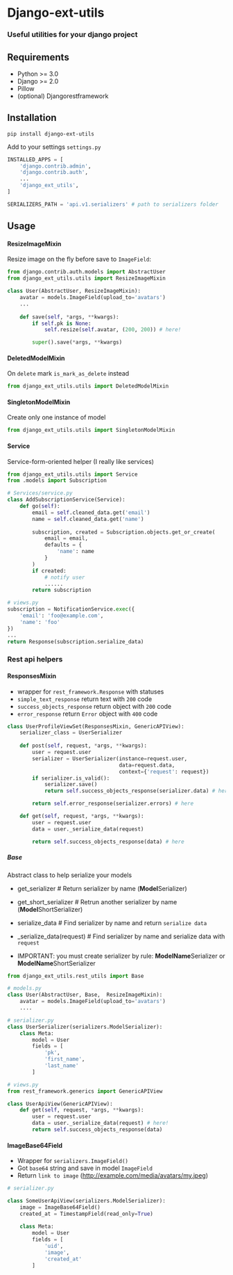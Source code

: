 # Django-ext-utils
### Useful utilities for your django project

## Requirements
+ Python >= 3.0
+ Django >= 2.0
+ Pillow
+ (optional) Djangorestframework

## Installation
```commandline
pip install django-ext-utils
```
Add to your settings 
`settings.py`

```python
INSTALLED_APPS = [
    'django.contrib.admin',
    'django.contrib.auth',
    ...
    'django_ext_utils', 
]

SERIALIZERS_PATH = 'api.v1.serializers' # path to serializers folder
```

## Usage
#### ResizeImageMixin
Resize image on the fly before save to `ImageField`:
```python
from django.contrib.auth.models import AbstractUser
from django_ext_utils.utils import ResizeImageMixin

class User(AbstractUser, ResizeImageMixin):
    avatar = models.ImageField(upload_to='avatars')
    ...
    
    def save(self, *args, **kwargs):
        if self.pk is None:
            self.resize(self.avatar, (200, 200)) # here!

        super().save(*args, **kwargs)
```

#### DeletedModelMixin
On `delete` mark `is_mark_as_delete` instead 
```python
from django_ext_utils.utils import DeletedModelMixin
```

#### SingletonModelMixin
Create only one instance of model
```python
from django_ext_utils.utils import SingletonModelMixin
```

#### Service
Service-form-oriented helper (I really like services)
```python
from django_ext_utils.utils import Service
from .models import Subscription

# Services/service.py
class AddSubscriptionService(Service):
    def go(self):
        email = self.cleaned_data.get('email')
        name = self.cleaned_data.get('name')
        
        subscription, created = Subscription.objects.get_or_create(
            email = email,
            defaults = {
                'name': name
            }
        )
        if created:
            # notify user
            ......
        return subscription

# views.py       
subscription = NotificationService.exec({
    'email': 'foo@example.com',
    'name': 'foo'
})
...
return Response(subscription.serialize_data)
```

### Rest api helpers
#### ResponsesMixin
* wrapper for `rest_framework.Response` with statuses
* `simple_text_response` return text with `200` code
* `success_objects_response` return object with `200` code
* `error_response` return `Error` object with `400` code

```python
class UserProfileViewSet(ResponsesMixin, GenericAPIView):
    serializer_class = UserSerializer
    
    def post(self, request, *args, **kwargs):
        user = request.user
        serializer = UserSerializer(instance=request.user,
                                    data=request.data,
                                    context={'request': request})
        if serializer.is_valid():
            serializer.save()
            return self.success_objects_response(serializer.data) # here

        return self.error_response(serializer.errors) # here

    def get(self, request, *args, **kwargs):
        user = request.user
        data = user._serialize_data(request)

        return self.success_objects_response(data) # here
```
##### Base
Abstract class to help serialize your models
* get_serializer # Return serializer by name (**Model**Serializer)
* get_short_serializer # Retrun another serializer by name (**Model**ShortSerializer)
* serialize_data # Find serializer by name and return `serialize data`
* _serialize_data(request)  # Find serializer by name and serialize data with `request`

* IMPORTANT: you must create serializer by rule: **ModelName**Serializer or **ModelName**ShortSerializer
```python
from django_ext_utils.rest_utils import Base

# models.py
class User(AbstractUser, Base,  ResizeImageMixin):
    avatar = models.ImageField(upload_to='avatars')
    ....

# serializer.py
class UserSerializer(serializers.ModelSerializer):
    class Meta:
        model = User
        fields = [
            'pk',
            'first_name',
            'last_name'
        ]

# views.py
from rest_framework.generics import GenericAPIView

class UserApiView(GenericAPIView):
    def get(self, request, *args, **kwargs):
        user = request.user
        data = user._serialize_data(request) # here!
        return self.success_objects_response(data)
```

#### ImageBase64Field
* Wrapper for `serializers.ImageField()`
* Got `base64` string and save in model `ImageField`
* Return `link to image` (http://example.com/media/avatars/my.jpeg)

```python
# serializer.py

class SomeUserApiView(serializers.ModelSerializer):
    image = ImageBase64Field()
    created_at = TimestampField(read_only=True)
  
    class Meta:
        model = User
        fields = [
            'uid',
            'image',
            'created_at'
        ]
```

